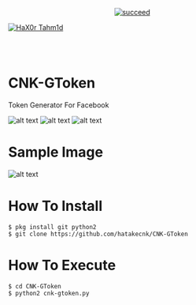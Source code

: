 <p align="center">
<a href="#"><img title="succeed" src="https://img.shields.io/badge/deobfuscating-succeed-green?colorB=%23017e40&style=for-the-badge"></a>
</p>
<p align="left">
<a href="https://github.com/hax0rtahm1d"><img title="HaX0r Tahm1d" src="https://img.shields.io/badge/By-HaX0r%20Tahm1d-blue?style=for-the-badge&logo=github"></a>
</p>
<br/><br/>

# CNK-GToken
Token Generator For Facebook

![alt text](https://img.shields.io/badge/Coded-xNot_Found-blue.svg)
![alt text](https://img.shields.io/badge/Size-45.00KB-yellow.svg)
![alt text](https://img.shields.io/badge/Python-2.7-green.svg)

# Sample Image
![alt text](https://raw.githubusercontent.com/hatakecnk/hatakecnk.github.io/master/IMG_20190614_185459.jpg)

# How To Install
```
$ pkg install git python2
$ git clone https://github.com/hatakecnk/CNK-GToken
```

# How To Execute
```
$ cd CNK-GToken
$ python2 cnk-gtoken.py
```
